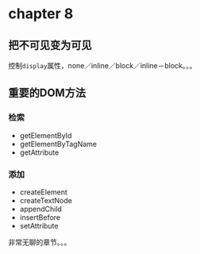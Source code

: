 # chapter 8

## 把不可见变为可见
控制`display`属性，none／inline／block／inline－block。。。

## 重要的DOM方法

### 检索
* getElementById
* getElementByTagName
* getAttribute

### 添加
* createElement
* createTextNode
* appendChild
* insertBefore
* setAttribute

非常无聊的章节。。。
